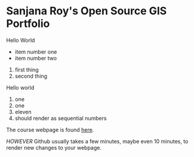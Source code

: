 # Sanjana Roy's Open Source GIS Portfolio 
Hello World 

- item number one 
- item number two 

1. first thing
2. second thing 

Hello world 

1. one 
1. one 
11. eleven 
1111. should render as sequential numbers 

The course webpage is found [here](https://gis4dev.github.io).

_HOWEVER_ Github usually takes a few minutes, maybe even 10 minutes, to render new changes to your webpage.

